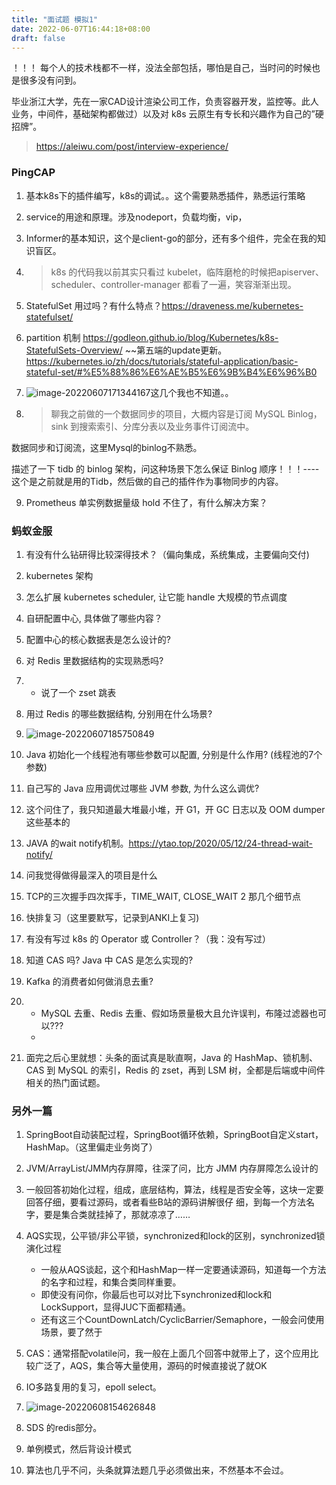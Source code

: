 ```yaml
---
title: "面试题 模拟1"
date: 2022-06-07T16:44:18+08:00
draft: false
---
```


！！！ 每个人的技术栈都不一样，没法全部包括，哪怕是自己，当时问的时候也是很多没有问到。



毕业浙江大学，先在一家CAD设计渲染公司工作，负责容器开发，监控等。此人业务，中间件，基础架构都做过）以及对 k8s 云原生有专长和兴趣作为自己的”硬招牌”。

> https://aleiwu.com/post/interview-experience/

###  PingCAP 

1. 基本k8s下的插件编写，k8s的调试。。这个需要熟悉插件，熟悉运行策略

2. service的用途和原理。涉及nodeport，负载均衡，vip，

3. Informer的基本知识，这个是client-go的部分，还有多个组件，完全在我的知识盲区。

4. > k8s 的代码我以前其实只看过 kubelet，临阵磨枪的时候把apiserver、scheduler、controller-manager 都看了一遍，笑容渐渐出现。

5. StatefulSet 用过吗？有什么特点？https://draveness.me/kubernetes-statefulset/
6. partition 机制  https://godleon.github.io/blog/Kubernetes/k8s-StatefulSets-Overview/  ~~第五端的update更新。https://kubernetes.io/zh/docs/tutorials/stateful-application/basic-stateful-set/#%E5%88%86%E6%AE%B5%E6%9B%B4%E6%96%B0
7. ![image-20220607171344167](https://res.cloudinary.com/dbzr1zvpf/image/upload/v1654593227/2022/06/98cb4258501ad59c5b08a2939b380bca.webp)这几个我也不知道。。

8. > 聊我之前做的一个数据同步的项目，大概内容是订阅 MySQL Binlog，sink 到搜索索引、分库分表以及业务事件订阅流中。

数据同步和订阅流，这里Mysql的binlog不熟悉。

描述了一下 tidb 的 binlog 架构，问这种场景下怎么保证 Binlog 顺序！！！----这个是之前就是用的Tidb，然后做的自己的插件作为事物同步的内容。

9. Prometheus 单实例数据量级 hold 不住了，有什么解决方案？



### 蚂蚁金服

1. 有没有什么钻研得比较深得技术？（偏向集成，系统集成，主要偏向交付)
2. kubernetes 架构
3. 怎么扩展 kubernetes scheduler, 让它能 handle 大规模的节点调度 
4. 自研配置中心, 具体做了哪些内容？
5. 配置中心的核心数据表是怎么设计的?
6. 对 Redis 里数据结构的实现熟悉吗?
7. - 说了一个 zset 跳表
8. 用过 Redis 的哪些数据结构, 分别用在什么场景?
9. ![image-20220607185750849](https://res.cloudinary.com/dbzr1zvpf/image/upload/v1654599474/2022/06/58e792b0f71d5feebec55f5628e6e9ff.webp)
10. Java 初始化一个线程池有哪些参数可以配置, 分别是什么作用? (线程池的7个参数)
11. 自己写的 Java 应用调优过哪些 JVM 参数, 为什么这么调优?
12. 这个问住了，我只知道最大堆最小堆，开 G1，开 GC 日志以及 OOM dumper 这些基本的
13. JAVA 的wait notify机制。https://ytao.top/2020/05/12/24-thread-wait-notify/
14. 问我觉得做得最深入的项目是什么
15. TCP的三次握手四次挥手，TIME_WAIT, CLOSE_WAIT 2 那几个细节点
16. 快排复习（这里要默写，记录到ANKI上复习)
17. 有没有写过 k8s 的 Operator 或 Controller？（我：没有写过）
18. 知道 CAS 吗? Java 中 CAS 是怎么实现的?
19. Kafka 的消费者如何做消息去重?
20. - MySQL 去重、Redis 去重、假如场景量极大且允许误判，布隆过滤器也可以???
    - 

20. 面完之后心里就想：头条的面试真是耿直啊，Java 的 HashMap、锁机制、CAS 到 MySQL 的索引，Redis 的 zset，再到 LSM 树，全都是后端或中间件相关的热门面试题。



### 另外一篇

1. SpringBoot自动装配过程，SpringBoot循环依赖，SpringBoot自定义start，HashMap。（这里偏走业务岗了）

2. JVM/ArrayList/JMM内存屏障，往深了问，比方 JMM 内存屏障怎么设计的
3. 一般回答初始化过程，组成，底层结构，算法，线程是否安全等，这块一定要回答仔细，要看过源码，或者看些B站的源码讲解很仔 细，到每一个方法名字，要是集合类就挂掉了，那就凉凉了……
4. AQS实现，公平锁/非公平锁，synchronized和lock的区别，synchronized锁演化过程
   - 一般从AQS谈起，这个和HashMap一样一定要通读源码，知道每一个方法的名字和过程，和集合类同样重要。
   - 即使没有问你，你最后也可以对比下synchronized和lock和LockSupport，显得JUC下面都精通。
   - 还有这三个CountDownLatch/CyclicBarrier/Semaphore，一般会问使用场景，要了然于

5. CAS：通常搭配volatile问，我一般在上面几个回答中就带上了，这个应用比较广泛了，AQS，集合等大量使用，源码的时候直接说了就OK
6. IO多路复用的复习，epoll select。
7. ![image-20220608154626848](https://res.cloudinary.com/dbzr1zvpf/image/upload/v1654674389/2022/06/4899977ba17e2305da5dbdf6f3d94c70.webp)

8. SDS 的redis部分。
9. 单例模式，然后背设计模式
10. 算法也几乎不问，头条就算法题几乎必须做出来，不然基本不会过。
